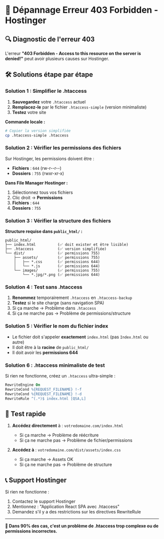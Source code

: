 # 🚨 Dépannage Erreur 403 Forbidden - Hostinger

## 🔍 Diagnostic de l'erreur 403
L'erreur **"403 Forbidden - Access to this resource on the server is denied!"** peut avoir plusieurs causes sur Hostinger.

## 🛠️ Solutions étape par étape

### **Solution 1 : Simplifier le .htaccess**

1. **Sauvegardez** votre `.htaccess` actuel
2. **Remplacez-le** par le fichier `.htaccess-simple` (version minimaliste)
3. **Testez** votre site

**Commande locale :**
```bash
# Copier la version simplifiée
cp .htaccess-simple .htaccess
```

### **Solution 2 : Vérifier les permissions des fichiers**

Sur Hostinger, les permissions doivent être :
- **Fichiers** : `644` (rw-r--r--)
- **Dossiers** : `755` (rwxr-xr-x)

**Dans File Manager Hostinger :**
1. Sélectionnez tous vos fichiers
2. Clic droit → **Permissions**
3. **Fichiers** : `644`
4. **Dossiers** : `755`

### **Solution 3 : Vérifier la structure des fichiers**

**Structure requise dans `public_html/` :**
```
public_html/
├── index.html          (✅ doit exister et être lisible)
├── .htaccess           (✅ version simplifiée)
└── dist/               (✅ permissions 755)
    ├── assets/         (✅ permissions 755)
    │   ├── *.css       (✅ permissions 644)
    │   └── *.js        (✅ permissions 644)
    └── images/         (✅ permissions 755)
        └── *.jpg/*.png (✅ permissions 644)
```

### **Solution 4 : Test sans .htaccess**

1. **Renommez** temporairement `.htaccess` en `.htaccess-backup`
2. **Testez** si le site charge (sans navigation SPA)
3. Si ça marche → Problème dans `.htaccess`
4. Si ça ne marche pas → Problème de permissions/structure

### **Solution 5 : Vérifier le nom du fichier index**

- Le fichier doit s'appeler **exactement** `index.html` (pas `Index.html` ou autre)
- Il doit être à la **racine** de `public_html/`
- Il doit avoir les **permissions 644**

### **Solution 6 : .htaccess minimaliste de test**

Si rien ne fonctionne, créez un `.htaccess` ultra-simple :

```apache
RewriteEngine On
RewriteCond %{REQUEST_FILENAME} !-f
RewriteCond %{REQUEST_FILENAME} !-d
RewriteRule ^(.*)$ index.html [QSA,L]
```

## 🔧 Test rapide

1. **Accédez directement** à : `votredomaine.com/index.html`
   - Si ça marche → Problème de réécriture
   - Si ça ne marche pas → Problème de fichier/permissions

2. **Accédez à** : `votredomaine.com/dist/assets/index.css`
   - Si ça marche → Assets OK
   - Si ça ne marche pas → Problème de structure

## 📞 Support Hostinger

Si rien ne fonctionne :
1. Contactez le support Hostinger
2. Mentionnez : "Application React SPA avec .htaccess"
3. Demandez s'il y a des restrictions sur les directives RewriteRule

---
**🎯 Dans 90% des cas, c'est un problème de .htaccess trop complexe ou de permissions incorrectes.** 